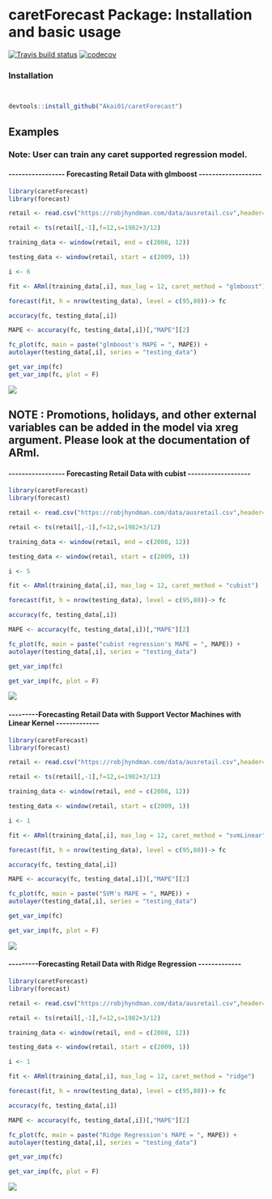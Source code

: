 # caretForecast Package: Installation and basic usage

 <!-- badges: start -->
  [![Travis build status](https://travis-ci.com/Akai01/caretForecast.svg?branch=master)](https://travis-ci.com/Akai01/caretForecast) [![codecov](https://codecov.io/gh/Akai01/caretForecast/branch/master/graph/badge.svg)](https://codecov.io/gh/Akai01/caretForecast)
  <!-- badges: end -->


### Installation


```r


devtools::install_github("Akai01/caretForecast")

```


## Examples

###  Note: User can train any caret supported regression model.

#### ----------------- Forecasting Retail Data with glmboost -------------------
```r
library(caretForecast)
library(forecast)

retail <- read.csv("https://robjhyndman.com/data/ausretail.csv",header=FALSE)

retail <- ts(retail[,-1],f=12,s=1982+3/12)

training_data <- window(retail, end = c(2008, 12))

testing_data <- window(retail, start = c(2009, 1))

i <- 6

fit <- ARml(training_data[,i], max_lag = 12, caret_method = "glmboost")

forecast(fit, h = nrow(testing_data), level = c(95,80))-> fc

accuracy(fc, testing_data[,i])

MAPE <- accuracy(fc, testing_data[,i])[,"MAPE"][2]

fc_plot(fc, main = paste("glmboost's MAPE = ", MAPE)) + 
autolayer(testing_data[,i], series = "testing_data")

get_var_imp(fc)
get_var_imp(fc, plot = F)
```
![](./tools/glmboost.png)


## NOTE : Promotions, holidays, and other external variables can be added in the model via xreg argument. Please look at the documentation of ARml.


#### ----------------- Forecasting Retail Data with cubist -------------------
```r
library(caretForecast)
library(forecast)

retail <- read.csv("https://robjhyndman.com/data/ausretail.csv",header=FALSE)

retail <- ts(retail[,-1],f=12,s=1982+3/12)

training_data <- window(retail, end = c(2008, 12))

testing_data <- window(retail, start = c(2009, 1))

i <- 5

fit <- ARml(training_data[,i], max_lag = 12, caret_method = "cubist")

forecast(fit, h = nrow(testing_data), level = c(95,80))-> fc

accuracy(fc, testing_data[,i])

MAPE <- accuracy(fc, testing_data[,i])[,"MAPE"][2]

fc_plot(fc, main = paste("cubist regression's MAPE = ", MAPE)) + 
autolayer(testing_data[,i], series = "testing_data")

get_var_imp(fc)

get_var_imp(fc, plot = F)

```
![](./tools/cubist.png)


#### ---------Forecasting Retail Data with Support Vector Machines with Linear Kernel -------------
```r
library(caretForecast)
library(forecast)

retail <- read.csv("https://robjhyndman.com/data/ausretail.csv",header=FALSE)

retail <- ts(retail[,-1],f=12,s=1982+3/12)

training_data <- window(retail, end = c(2008, 12))

testing_data <- window(retail, start = c(2009, 1))

i <- 1

fit <- ARml(training_data[,i], max_lag = 12, caret_method = "svmLinear")

forecast(fit, h = nrow(testing_data), level = c(95,80))-> fc

accuracy(fc, testing_data[,i])

MAPE <- accuracy(fc, testing_data[,i])[,"MAPE"][2]

fc_plot(fc, main = paste("SVM's MAPE = ", MAPE)) + 
autolayer(testing_data[,i], series = "testing_data")

get_var_imp(fc)

get_var_imp(fc, plot = F)

```
![](./tools/svm.png)

#### ---------Forecasting Retail Data with Ridge Regression -------------
```r
library(caretForecast)
library(forecast)

retail <- read.csv("https://robjhyndman.com/data/ausretail.csv",header=FALSE)

retail <- ts(retail[,-1],f=12,s=1982+3/12)

training_data <- window(retail, end = c(2008, 12))

testing_data <- window(retail, start = c(2009, 1))

i <- 1

fit <- ARml(training_data[,i], max_lag = 12, caret_method = "ridge")

forecast(fit, h = nrow(testing_data), level = c(95,80))-> fc

accuracy(fc, testing_data[,i])

MAPE <- accuracy(fc, testing_data[,i])[,"MAPE"][2]

fc_plot(fc, main = paste("Ridge Regression's MAPE = ", MAPE)) + 
autolayer(testing_data[,i], series = "testing_data")

get_var_imp(fc)

get_var_imp(fc, plot = F)

```
![](./tools/ridge.png)

